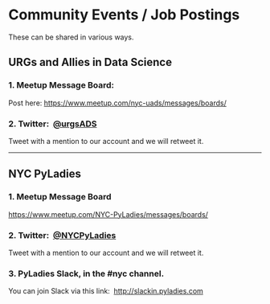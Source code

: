 # Community Events / Job Postings 
These can be shared in various ways.

## URGs and Allies in Data Science

### 1. Meetup Message Board:  
Post here:  https://www.meetup.com/nyc-uads/messages/boards/

### 2. Twitter:  [@urgsADS](https://twitter.com/urgsADS)  
Tweet with a mention to our account and we will retweet it.

---

## NYC PyLadies

### 1. Meetup Message Board
https://www.meetup.com/NYC-PyLadies/messages/boards/

### 2. Twitter:  [@NYCPyLadies](https://twitter.com/NYCPyLadies)
Tweet with a mention to our account and we will retweet it.

### 3. PyLadies Slack, in the #nyc channel.  
You can join Slack via this link:  http://slackin.pyladies.com

